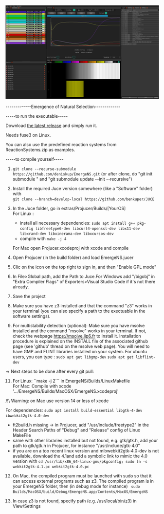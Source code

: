 ![Screenshot](bifurc.png)

-------------Emergence of Natural Selection-------------

-----to run the executable-----

Download [the latest release](https://github.com/deniskup/EmergeNS/releases/latest) and simply run it.

Needs fuse3 on Linux.

You can also use the predefined reaction systems from ReactionSystems.zip as examples.

-----to compile yourself-----

1. ```git clone --recurse-submodule https://github.com/deniskup/EmergeNS.git``` (or after clone, do "git init submodule " and "git submodule update --init --recursive")

2. Install the required Juce version somewhere (like a "Software" folder) with <br>
 ```git clone --branch=develop-local https://github.com/benkuper/JUCE```

3. In the Juce folder, go in extras/Projucer/Builds/[YourOS] <br>
   For Linux :<br>
    - install all necessary dependencies: ```sudo apt install g++ pkg-config libfreetype6-dev libcurl4-openssl-dev libx11-dev libxrand-dev libxinerama-dev libxcursos-dev```<br>
    - compile with ```make -j 4```<br>
    
   For Mac open  Projucer.xcodeproj with xcode and compile<br>


 
   
5. Open Projucer (in the build folder) and load EmergeNS.jucer<br>

6. Clic on the icon on the top right to sign in, and then "Enable GPL mode"<br>

7. In File>Global path, add the Path to Juce.For Windows add "/bigobj" in "Extra Compiler Flags" of Exporters>Visual Studio Code if it's not there already.<br>

8. Save the project<br>

9. Make sure you have z3 installed and that the command "z3" works in your terminal (you can also specify a path to the exectuable in the software settings).<br>

10. For multistability detection (optional): Make sure you have msolve installed and the command "msolve" works in your terminal.
If not, check the webpage https://msolve.lip6.fr to install it. Installation procedure is explained on the INSTALL file of the associated github page (see 'github' thread on the msolve web page).
You will need to have GMP and FLINT libraries installed on your system. For ubuntu users, you can type :
   ```sudo apt get libgmp-dev```
   ```sudo apt get libflint-dev```


=> Next steps to be done after every git pull:

11. For Linux:  ``make -j 2``` in EmergeNS/Builds/LinuxMakefile <br>
    For Mac: Compile with xcode '.../EmergeNS/Builds/MacOSX/EmergeNS.xcodeproj' 
    
/!\ Warning: on Mac use version 14 or less of xcode

For dependencies: ```sudo apt install build-essential libgtk-4-dev ibwebkit2gtk-4.0-dev```

   - ft2build.h missing  ->  in Projucer, add "/usr/include/freetype2" in the Header Search Paths of "Debug" and "Release" config of Linux MakeFile
   - same with other libraries installed but not found, e.g. gtk/gtk.h, add your path to gtk/gtk.h in Projucer, for instance "/usr/include/gtk-4.0"
   - if you are on a too recent linux version and mibwebkit2gtk-4.0-dev is not available, download the 4.1and add a symbolic link to mimic the 4.0 version with ```cd /usr/lib/x86_64-linux-gnu/pkgconfig; sudo ln -s webkit2gtk-4.1.pc webkit2gtk-4.0.pc```
     
12. On Mac, the compiled program must be launched with sudo so that it can access external programs such as z3. The compiled program is in your EmergeNS folder, then (in debug mode for instance) ``` sudo Builds/MacOSX/build/Debug/EmergeNS.app/Contents/MacOS/EmergeNS```

13. In case z3 is not found, specify path (e.g. /usr/local/bin/z3) in View/Settings




